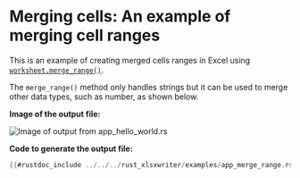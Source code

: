 # Merging cells: An example of merging cell ranges

This is an example of creating merged cells ranges in Excel using
[`worksheet.merge_range()`].

[`worksheet.merge_range()`]: https://docs.rs/rust_xlsxwriter/latest/rust_xlsxwriter/struct.Worksheet.html#method.merge_range

The `merge_range()` method only handles strings but it can be used to merge
other data types, such as number, as shown below.

**Image of the output file:**

![Image of output from app_hello_world.rs](../../images/app_merge_range.png)

**Code to generate the output file:**

```rust
{{#rustdoc_include ../../../rust_xlsxwriter/examples/app_merge_range.rs:8:}}
```


